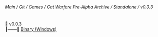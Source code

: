 ﻿###### [Main](https://pikakid98.github.io) / [Git](https://git-pikakid98.github.io) / [Games](https://git-pikakid98.github.io/games) / [Cat Warfare Pre-Alpha Archive](https://git-pikakid98.github.io/games/cat-warfare-pre-alpha-archive) / [Standalone](https://git-pikakid98.github.io/games/cat-warfare-pre-alpha-archive/standalone) / v0.0.3
<h1></h1>

📂 v0.0.3
\
┃───📄 [Binary (Windows)](https://github.com/Git-Pikakid98/cat-warfare-pre-alpha-archive/releases/download/v0.0.3/Cat.Warfare.V0.0.3.Pre-Alpha.7z)
